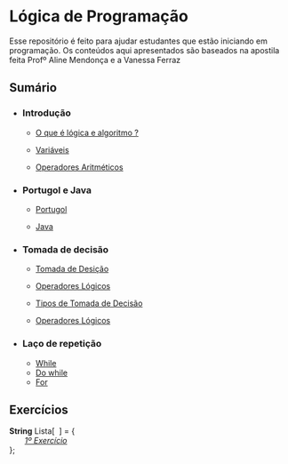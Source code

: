 # Lógica de Programação

Esse repositório é feito para ajudar estudantes que estão iniciando em programação. Os conteúdos aqui apresentados são baseados na apostila feita Profº Aline Mendonça e a Vanessa Ferraz  

## Sumário

* ### Introdução
    * [O que é lógica e algoritmo ?](aulas/1-introdução/1-Introdução.md)
    
    * [Variáveis](aulas/1-introdução/2-Variáveis.md)

    * [Operadores Aritméticos](aulas/1-introdução/3-Operadores_Aritméticos.md)

* ### Portugol e Java
    * [Portugol](aulas/2-Portugol_Java/1-Portugol.md)

    * [Java](aulas/2-Portugol_Java/2-Java.md)

* ### Tomada de decisão
    * [Tomada de Desição](aulas/3-Tomada_Decisão/1-tomada_desição.md)
    
    * [Operadores Lógicos](aulas/3-Tomada_Decisão/2-operadores-lógicos.md)
    
    * [Tipos de Tomada de Decisão](aulas/3-Tomada_Decisão/3-tipos_tomada_decisão.md)
    
    * [Operadores Lógicos](aulas/3-Tomada_Decisão/4-Operadores-lógicos.md)

* ### Laço de repetição
    * [While](/aulas/4-Laço_Repetição/1-laço_repetição.md#laço-de-repetição-com-teste-no-início-while)
    * [Do while]()
    * [For]()
## Exercícios 

__String__ Lista[&nbsp; ] = {  
&nbsp;&nbsp;&nbsp;&nbsp;&nbsp;&nbsp;&nbsp;_[1º Exercício](exercicios/Lista[0].md)_  
};
